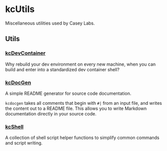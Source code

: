 # kcUtils

Miscellaneous utilities used by Casey Labs.

## Utils

### [kcDevContainer](https://github.com/CaseyLabs/kcUtils/tree/main/utils/kcDevContainer)

Why rebuild your dev environment on every new machine, when you can build and enter into a
standardized dev container shell?

### [kcDocGen](https://github.com/CaseyLabs/kcUtils/tree/main/utils/kcDocGen)

A simple README generator for source code documentation. 

`kcdocgen` takes all comments that begin with `#|` from an input file, and writes 
the content out to a README file. This allows you to write Markdown documentation 
directly in your source code.  

### [kcShell](https://github.com/CaseyLabs/kcUtils/tree/main/utils/kcShell)

A collection of shell script helper functions to simplify common commands and script writing.
